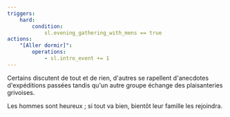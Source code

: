 ```yaml
---
triggers:
    hard:
        condition:
            sl.evening_gathering_with_mens == true
actions:
    "[Aller dormir]":
        operations:
            - sl.intro_event += 1
---
```


Certains discutent de tout et de rien, d'autres se rapellent d'anecdotes d'expéditions passées tandis qu'un autre groupe échange des plaisanteries grivoises.

Les hommes sont heureux ; si tout va bien, bientôt leur famille les rejoindra.
